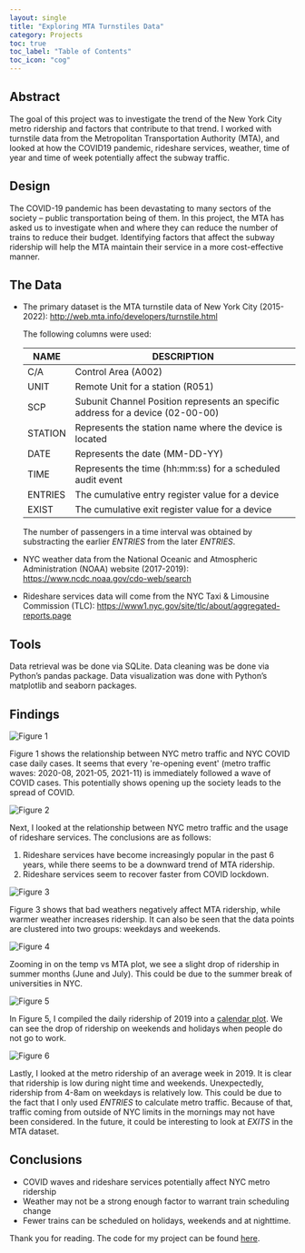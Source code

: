 ```yaml
---
layout: single
title: "Exploring MTA Turnstiles Data"
category: Projects
toc: true
toc_label: "Table of Contents"
toc_icon: "cog"
---
```


## Abstract
The goal of this project was to investigate the trend of the New York City metro ridership and factors that contribute to that trend. I worked with turnstile data from the Metropolitan Transportation Authority (MTA), and looked at how the COVID19 pandemic, rideshare services, weather, time of year and time of week potentially affect the subway traffic.

## Design
The COVID-19 pandemic has been devastating to many sectors of the society – public transportation being of them. In this project, the MTA has asked us to investigate when and where they can reduce the number of trains to reduce their budget. Identifying factors that affect the subway ridership will help the MTA maintain their service in a more cost-effective manner.

## The Data
- The primary dataset is the MTA turnstile data of New York City (2015-2022): http://web.mta.info/developers/turnstile.html

	The following columns were used:
	
	| NAME | DESCRIPTION |
	| ---- | ----------- |
	| C/A | Control Area (A002) |
	| UNIT | Remote Unit for a station (R051) |
	| SCP | Subunit Channel Position represents an specific address for a device (02-00-00) |
	| STATION | Represents the station name where the device is located |
	| DATE | Represents the date (MM-DD-YY) |
	| TIME | Represents the time (hh:mm:ss) for a scheduled audit event |
	| ENTRIES | The cumulative entry register value for a device |
	| EXIST | The cumulative exit register value for a device |
	
	The number of passengers in a time interval was obtained by substracting the earlier _ENTRIES_ from the later _ENTRIES_.
	
- NYC weather data from the National Oceanic and Atmospheric Administration (NOAA) website (2017-2019): https://www.ncdc.noaa.gov/cdo-web/search

- Rideshare services data will come from the NYC Taxi & Limousine Commission (TLC): https://www1.nyc.gov/site/tlc/about/aggregated-reports.page

## Tools
Data retrieval was be done via SQLite. Data cleaning was be done via Python’s pandas package. Data visualization was done with Python’s matplotlib and seaborn packages.

## Findings
![Figure 1](https://github.com/JoshJingtianWang/NYC-MTA-EDA/tree/main/plots/COVID_MTA.png?raw=true "Figure 1")

Figure 1 shows the relationship between NYC metro traffic and NYC COVID case daily cases. It seems that every 're-opening event' (metro traffic waves: 2020-08, 2021-05, 2021-11) is immediately followed a wave of COVID cases. This potentially shows opening up the society leads to the spread of COVID.

![Figure 2](https://github.com/JoshJingtianWang/NYC-MTA-EDA/tree/main/plots/Uber_MTA_transparentbg.png?raw=true "Figure 2")

Next, I looked at the relationship between NYC metro traffic and the usage of rideshare services. The conclusions are as follows:
1. Rideshare services have become increasingly popular in the past 6 years, while there seems to be a downward trend of MTA ridership.
2. Rideshare services seem to recover faster from COVID lockdown.

![Figure 3](https://github.com/JoshJingtianWang/NYC-MTA-EDA/tree/main/plots/Weather_MTA.png?raw=true "Figure 3")

Figure 3 shows that bad weathers negatively affect MTA ridership, while warmer weather increases ridership. It can also be seen that the data points are clustered into two groups: weekdays and weekends.

![Figure 4](https://github.com/JoshJingtianWang/NYC-MTA-EDA/tree/main/plots/Temperature_MTA.png?raw=true "Figure 4")

Zooming in on the temp vs MTA plot, we see a slight drop of ridership in summer months (June and July). This could be due to the summer break of universities in NYC.

![Figure 5](https://github.com/JoshJingtianWang/NYC-MTA-EDA/tree/main/plots/year_heatmap_2019.png?raw=true "Figure 5")

In Figure 5, I compiled the daily ridership of 2019 into a [calendar plot](https://calplot.readthedocs.io/en/latest/). We can see the drop of ridership on weekends and holidays when people do not go to work.

![Figure 6](https://github.com/JoshJingtianWang/NYC-MTA-EDA/tree/main/plots/week_heatmap_2019.png?raw=true "Figure 6")

Lastly, I looked at the metro ridership of an average week in 2019. It is clear that ridership is low during night time and weekends. Unexpectedly, ridership from 4-8am on weekdays is relatively low. This could be due to the fact that I only used _ENTRIES_ to calculate metro traffic. Because of that, traffic coming from outside of NYC limits in the mornings may not have been considered. In the future, it could be interesting to look at _EXITS_ in the MTA dataset.

## Conclusions
- COVID waves and rideshare services potentially affect NYC metro ridership
- Weather may not be a strong enough factor to warrant train scheduling change
- Fewer trains can be scheduled on holidays, weekends and at nighttime.

Thank you for reading. The code for my project can be found [here](https://github.com/JoshJingtianWang/NYC-MTA-EDA). 